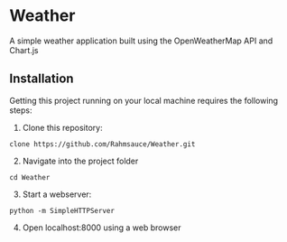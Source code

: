 # Weather

A simple weather application built using the OpenWeatherMap API and Chart.js



## Installation

Getting this project running on your local machine requires the following steps:

1. Clone this repository:

```
clone https://github.com/Rahmsauce/Weather.git
```

2. Navigate into the project folder

```
cd Weather
```

3. Start a webserver:

```
python -m SimpleHTTPServer
```

4. Open localhost:8000 using a web browser
